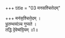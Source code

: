 +++
title = "03 मनसश्चित्तेदम्"

+++
मन॑स॒श्चित्ते॒दम् ।  
भू॒तम्भव्य॑ञ्च गुप्यते ।  
तद्धि दे॒वेष्व॑ग्रि॒यम् ॥1॥  
